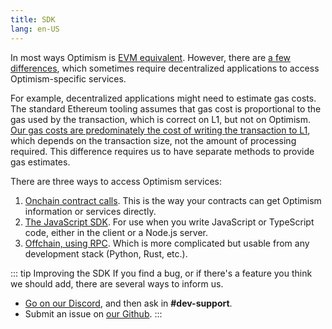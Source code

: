 ```yaml
---
title: SDK
lang: en-US
---
```


In most ways Optimism is [EVM equivalent](https://medium.com/ethereum-optimism/introducing-evm-equivalence-5c2021deb306).
However, there are [a few differences](../developers/build/differences/), which sometimes require decentralized applications to access Optimism-specific services.

For example, decentralized applications might need to estimate gas costs.
The standard Ethereum tooling assumes that gas cost is proportional to the gas used by the transaction, which is correct on L1, but not on Optimism.
[Our gas costs are predominately the cost of writing the transaction to L1](../developers/build/transaction-fees.md), which depends on the transaction size, not the amount of processing required.
This difference requires us to have separate methods to provide gas estimates.

There are three ways to access Optimism services:

1. [Onchain contract calls](https://github.com/ethereum-optimism/optimism/tree/65ec61dde94ffa93342728d324fecf474d228e1f/packages/contracts-bedrock). 
   This is the way your contracts can get Optimism information or services directly.
1. [The JavaScript SDK](js-client.md). For use when you write JavaScript or TypeScript code, either in the client or a Node.js server.
1. [Offchain, using RPC](../developers/build/json-rpc.md). Which is more complicated but usable from any development stack (Python, Rust, etc.).


::: tip Improving the SDK
If you find a bug, or if there's a feature you think we should add, there are several ways to inform us.

- [Go on our Discord](https://discord-gateway.optimism.io/), and then ask in **#dev-support**.
- Submit an issue on [our Github](https://github.com/ethereum-optimism/optimism/issues).
:::
